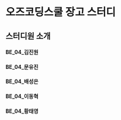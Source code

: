 # 오즈코딩스쿨 장고 스터디

## 스터디원 소개

#### BE_04_김진원
#### BE_04_문유진
#### BE_04_배성은
#### BE_04_이동혁
#### BE_04_황태영